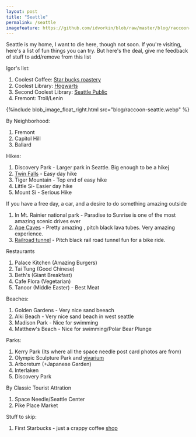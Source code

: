 ```yaml
---
layout: post
title: "Seattle"
permalink: /seattle
imagefeature: https://github.com/idvorkin/blob/raw/master/blog/raccoon-seattle.webp
---
```


Seattle is my home, I want to die here, though not soon. If you're visiting, here's a list of fun things you can try. But here's the deal, give me feedback of stuff to add/remove from this list

Igor's list:

1. Coolest Coffee: [Star bucks roastery](https://www.starbucksreserve.com/en-us/locations/seattle)
2. Coolest Library: [Hogwarts](https://www.lib.washington.edu/suzzallo)
3. Second Coolest Library: [Seattle Public](https://www.spl.org/hours-and-locations/central-library)
4. Fremont: Troll/Lenin

{%include blob_image_float_right.html src="blog/raccoon-seattle.webp" %}

By Neighborhood:

1. Fremont
1. Capitol Hill
1. Ballard

Hikes:

1. Discovery Park - Larger park in Seattle. Big enough to be a hikej
2. [Twin Falls](https://www.wta.org/go-hiking/hikes/twin-falls-state-park) - Easy day hike
3. Tiger Mountain - Top end of easy hike
4. Little Si- Easier day hike
5. Mount Si - Serious Hike

If you have a free day, a car, and a desire to do something amazing outside

1. In Mt. Rainier national park - Paradise to Sunrise is one of the most amazing scenic drives ever
1. [Ape Caves](https://www.wta.org/go-hiking/hikes/ape-cave) - Pretty amazing , pitch black lava tubes. Very amazing experience.
1. [Railroad tunnel](https://www.wta.org/go-hiking/hikes/iron-horse-tunnel) - Pitch black rail road tunnel fun for a bike ride.

Restaurants

1. Palace Kitchen (Amazing Burgers)
2. Tai Tung (Good Chinese)
3. Beth's (Giant Breakfast)
4. Cafe Flora (Vegetarian)
5. Tanoor (Middle Easter) - Best Meat

Beaches:

1. Golden Gardens - Very nice sand beeach
1. Alki Beach - Very nice sand beach in west seattle
1. Madison Park - Nice for swimming
1. Matthew's Beach - Nice for swimming/Polar Bear Plunge

Parks:

1. Kerry Park (Its where all the space needle post card photos are from)
1. Olympic Sculpture Park and [vivarium](https://art.seattleartmuseum.org/objects/32046/neukom-vivarium)
1. Arboretum (+Japanese Garden)
1. Interlaken
1. Discovery Park

By Classic Tourist Attration

1. Space Needle/Seattle Center
1. Pike Place Market

Stuff to skip:

1. First Starbucks - just a crappy coffee [shop](shop.md)
